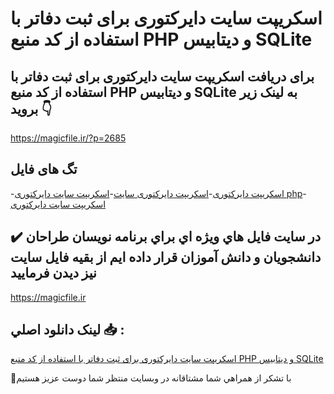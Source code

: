 # اسکریپت سایت دایرکتوری برای ثبت دفاتر با استفاده از کد منبع PHP و دیتابیس SQLite

## برای دریافت اسکریپت سایت دایرکتوری برای ثبت دفاتر با استفاده از کد منبع PHP و دیتابیس SQLite به لینک زیر بروید 👇

https://magicfile.ir/?p=2685

## تگ های فایل

-[اسکریپت دایرکتوری](https://magicfile.ir/product/%d8%a7%d8%b3%da%a9%d8%b1%db%8c%d9%be%d8%aa-%d8%b3%d8%a7%db%8c%d8%aa-%d8%af%d8%a7%db%8c%d8%b1%da%a9%d8%aa%d9%88%d8%b1%db%8c-php-sqlite/)-[اسکریپت دایرکتوری سایت](https://magicfile.ir/product/%d8%a7%d8%b3%da%a9%d8%b1%db%8c%d9%be%d8%aa-%d8%b3%d8%a7%db%8c%d8%aa-%d8%af%d8%a7%db%8c%d8%b1%da%a9%d8%aa%d9%88%d8%b1%db%8c-php-sqlite/)-[اسکریپت سایت دایرکتوری php](https://magicfile.ir/product/%d8%a7%d8%b3%da%a9%d8%b1%db%8c%d9%be%d8%aa-%d8%b3%d8%a7%db%8c%d8%aa-%d8%af%d8%a7%db%8c%d8%b1%da%a9%d8%aa%d9%88%d8%b1%db%8c-php-sqlite/)-[اسکریپت سایت دایرکتوری](https://magicfile.ir/product/%d8%a7%d8%b3%da%a9%d8%b1%db%8c%d9%be%d8%aa-%d8%b3%d8%a7%db%8c%d8%aa-%d8%af%d8%a7%db%8c%d8%b1%da%a9%d8%aa%d9%88%d8%b1%db%8c-php-sqlite/)

## ✔️ در سايت فايل هاي ويژه اي براي برنامه نويسان طراحان دانشجويان و دانش آموزان قرار داده ايم از بقيه فايل سايت نيز ديدن فرماييد

https://magicfile.ir


## لينک دانلود اصلي 📥 :

[اسکریپت سایت دایرکتوری برای ثبت دفاتر با استفاده از کد منبع PHP و دیتابیس SQLite](https://magicfile.ir/product/%d8%a7%d8%b3%da%a9%d8%b1%db%8c%d9%be%d8%aa-%d8%b3%d8%a7%db%8c%d8%aa-%d8%af%d8%a7%db%8c%d8%b1%da%a9%d8%aa%d9%88%d8%b1%db%8c-php-sqlite/) 


🙏با تشکر از همراهي شما مشتاقانه در وبسایت منتظر شما دوست عزیز هستیم

